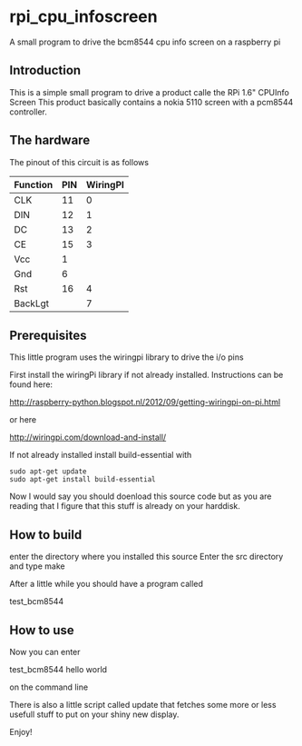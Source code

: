 # rpi_cpu_infoscreen
A small program to drive the bcm8544 cpu info screen on a raspberry pi


## Introduction
This is a simple small program to drive a product calle the 
RPi 1.6" CPUInfo Screen
This product basically contains a nokia 5110 screen with a pcm8544 controller.


## The hardware

The pinout of this circuit is as follows

| Function |    PIN   | WiringPI |
|----------|----------|----------|
|CLK       |        11|         0|
|DIN       |        12|         1|
|DC        |        13|         2|
|CE        |        15|         3|
|Vcc       |         1|          |
|Gnd       |         6|          |
|Rst       |        16|         4|
BackLgt    |          |         7|


## Prerequisites

This little program uses the wiringpi library to drive the i/o pins

First install the wiringPi library if not already installed.
Instructions can be found here:

http://raspberry-python.blogspot.nl/2012/09/getting-wiringpi-on-pi.html

or here

http://wiringpi.com/download-and-install/

If not already installed install build-essential with
```
sudo apt-get update
sudo apt-get install build-essential
```

Now I would say you should doenload this source code but as you are reading that I 
figure that this stuff is already on your harddisk.

## How to build

enter the directory where you installed this source
Enter the src directory and type make

After a little while you should have a program called 

test_bcm8544

## How to use

Now you can enter

test_bcm8544 hello world

on the command line

There is also a little script called update that fetches some more or less
usefull stuff to put on your shiny new display.

Enjoy!

